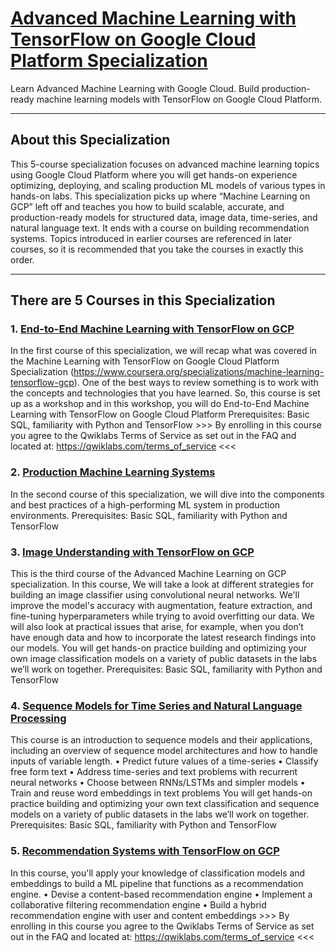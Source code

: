# [Advanced Machine Learning with TensorFlow on Google Cloud Platform Specialization](https://www.coursera.org/specializations/advanced-machine-learning-tensorflow-gcp)
Learn Advanced Machine Learning with Google Cloud. Build production-ready machine learning models with TensorFlow on Google Cloud Platform.

---

## About this Specialization
This 5-course specialization focuses on advanced machine learning topics using Google Cloud Platform where you will get hands-on experience optimizing, deploying, and scaling production ML models of various types in hands-on labs. This specialization picks up where “Machine Learning on GCP” left off and teaches you how to build scalable, accurate, and production-ready models for structured data, image data, time-series, and natural language text. It ends with a course on building recommendation systems. Topics introduced in earlier courses are referenced in later courses, so it is recommended that you take the courses in exactly this order.

---

## There are 5 Courses in this Specialization

### 1. [End-to-End Machine Learning with TensorFlow on GCP](https://www.coursera.org/learn/end-to-end-ml-tensorflow-gcp?specialization=advanced-machine-learning-tensorflow-gcp)
In the first course of this specialization, we will recap what was covered in the Machine Learning with TensorFlow on Google Cloud Platform Specialization (https://www.coursera.org/specializations/machine-learning-tensorflow-gcp). One of the best ways to review something is to work with the concepts and technologies that you have learned. So, this course is set up as a workshop and in this workshop, you will do End-to-End Machine Learning with TensorFlow on Google Cloud Platform Prerequisites: Basic SQL, familiarity with Python and TensorFlow >>> By enrolling in this course you agree to the Qwiklabs Terms of Service as set out in the FAQ and located at: https://qwiklabs.com/terms_of_service <<<

### 2. [Production Machine Learning Systems](https://www.coursera.org/learn/gcp-production-ml-systems?specialization=advanced-machine-learning-tensorflow-gcp)
In the second course of this specialization, we will dive into the components and best practices of a high-performing ML system in production environments. Prerequisites: Basic
SQL, familiarity with Python and TensorFlow

### 3. [Image Understanding with TensorFlow on GCP](https://www.coursera.org/learn/image-understanding-tensorflow-gcp?specialization=advanced-machine-learning-tensorflow-gcp)
This is the third course of the Advanced Machine Learning on GCP specialization. In this course, We will take a look at different strategies for building an image classifier using convolutional neural networks. We'll improve the model's accuracy with augmentation, feature extraction, and fine-tuning hyperparameters while trying to avoid overfitting our data. We will also look at practical issues that arise, for example, when you don’t have enough data and how to incorporate the latest research findings into our models. You will get hands-on practice building and optimizing your own image classification models on a variety of public datasets in the labs we’ll work on together. Prerequisites: Basic SQL, familiarity with Python and TensorFlow 

### 4. [Sequence Models for Time Series and Natural Language Processing](https://www.coursera.org/learn/sequence-models-tensorflow-gcp?specialization=advanced-machine-learning-tensorflow-gcp)
This course is an introduction to sequence models and their applications, including an overview of sequence model architectures and how to handle inputs of variable length. • Predict future values of a time-series • Classify free form text • Address time-series and text problems with recurrent neural networks • Choose between RNNs/LSTMs and simpler models • Train and reuse word embeddings in text problems You will get hands-on practice building and optimizing your own text classification and sequence models on a variety of public datasets in the labs we’ll work on together. Prerequisites: Basic SQL, familiarity with Python and TensorFlow

### 5. [Recommendation Systems with TensorFlow on GCP](https://www.coursera.org/learn/recommendation-models-gcp)
In this course, you'll apply your knowledge of classification models and embeddings to build a ML pipeline that functions as a recommendation engine. • Devise a content-based recommendation engine • Implement a collaborative filtering recommendation engine • Build a hybrid recommendation engine with user and content embeddings >>> By enrolling in this course you agree to the Qwiklabs Terms of Service as set out in the FAQ and located at: https://qwiklabs.com/terms_of_service <<<